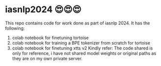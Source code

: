 # iasnlp2024 😍😍😍
This repo contains code for work done as part of iasnlp 2024.
It has the following:
1) colab notebook for finetuning tortoise
2) colab notebook for training a BPE tokenizer from scratch for tortoise
3) colab notebook for finetuning xtts v2
Kindly refer: The code shared is only for reference, i have not shared model weights or original paths as they are on my own private server.
